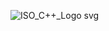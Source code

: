 ![ISO_C++_Logo svg](https://user-images.githubusercontent.com/103188954/187321278-7a373582-8aaa-46d0-b192-23676d5345ab.png)
